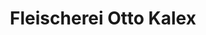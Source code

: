 ---
title: "Fleischerei Otto Kalex"
url: /herzberg-elster/fleischerei-otto-kalex/
shop: Metzgerei
---